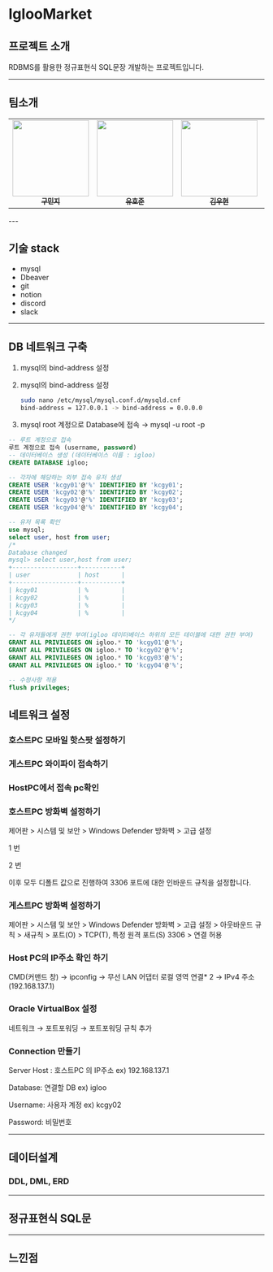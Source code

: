 # IglooMarket

## 프로젝트 소개
 RDBMS를 활용한 정규표현식 SQL문장 개발하는 프로젝트입니다.

---
## 팀소개
<table>
  <tbody>
    <tr>
      <td align="center">
         <a href="https://github.com/user0830">
          <img src="https://avatars.githubusercontent.com/u/82265395?v=4" width="150px;" alt=""/>
          <br /><sub><b> 구민지 </b></sub>
        </a>
        <br />
      </td>
      <td align="center">
          <a href="https://github.com/wns5120">
          <img src="https://avatars.githubusercontent.com/u/73707598?v=4" width="150px;" alt=""/>
          <br /><sub><b> 유호준 </b></sub>
        </a>
        <br />
      </td>
      <td align="center">
        <a href="https://github.com/woody6624">
          <img src="https://avatars.githubusercontent.com/u/103871252?v=4" width="150px;" alt=""/>
          <br /><sub><b> 김우현 </b></sub>
        </a>
        <br />
      </td>
      <td align="center">
        <a href="https://github.com/danidana2">
          <img src="https://avatars.githubusercontent.com/u/150885774?v=4" width="150px;" alt=""/>
          <br /><sub><b> 최다영 </b></sub>
        </a>
        <br />
      </td>
    </tr>
  </tbody>
</table>
---

## 기술 stack
- mysql
- Dbeaver
- git
- notion
- discord
- slack

---

## DB 네트워크 구축
1. mysql의 bind-address 설정
1. mysql의 bind-address 설정 
    
    ```bash
    sudo nano /etc/mysql/mysql.conf.d/mysqld.cnf
    bind-address = 127.0.0.1 -> bind-address = 0.0.0.0
    
    ```
    



2. mysql root 계정으로 Database에 접속 →  mysql -u root -p

```sql
-- 루트 계정으로 접속
루트 계정으로 접속 (username, password)
-- 데이터베이스 생성 (데이터베이스 이름 : igloo)
CREATE DATABASE igloo;

-- 각자에 해당하는 외부 접속 유저 생성
CREATE USER 'kcgy01'@'%' IDENTIFIED BY 'kcgy01';
CREATE USER 'kcgy02'@'%' IDENTIFIED BY 'kcgy02';
CREATE USER 'kcgy03'@'%' IDENTIFIED BY 'kcgy03';
CREATE USER 'kcgy04'@'%' IDENTIFIED BY 'kcgy04';

-- 유저 목록 확인
use mysql;
select user, host from user;
/*
Database changed
mysql> select user,host from user;
+------------------+-----------+
| user             | host      |
+------------------+-----------+
| kcgy01           | %         |
| kcgy02           | %         |
| kcgy03           | %         |
| kcgy04           | %         |
*/

-- 각 유저들에게 권한 부여(igloo 데이터베이스 하위의 모든 테이블에 대한 권한 부여)
GRANT ALL PRIVILEGES ON igloo.* TO 'kcgy01'@'%'; 
GRANT ALL PRIVILEGES ON igloo.* TO 'kcgy02'@'%'; 
GRANT ALL PRIVILEGES ON igloo.* TO 'kcgy03'@'%'; 
GRANT ALL PRIVILEGES ON igloo.* TO 'kcgy04'@'%'; 

-- 수정사항 적용
flush privileges;
```

## 네트워크 설정

### 호스트PC 모바일 핫스팟 설정하기



### 게스트PC 와이파이 접속하기



### HostPC에서 접속 pc확인



### 호스트PC 방화벽 설정하기

제어판 > 시스템 및 보안 > Windows Defender 방화벽 > 고급 설정 

1  번



2  번



이후 모두 디폴트 값으로 진행하여 3306 포트에 대한 인바운드 규칙을 설정합니다.

### 게스트PC 방화벽 설정하기

제어판 > 시스템 및 보안 > Windows Defender 방화벽 > 고급 설정 > 아웃바운드 규칙 > 새규칙 > 포트(O) > TCP(T), 특정 원격 포트(S) 3306 > 연결 허용



### Host PC의 IP주소 확인 하기

CMD(커맨드 창) → ipconfig → 무선 LAN 어댑터 로컬 영역 연결* 2 → IPv4 주소(192.168.137.1)

### Oracle VirtualBox 설정

네트워크 → 포트포워딩 → 포트포워딩 규칙 추가



### Connection 만들기


Server Host : 호스트PC 의 IP주소  ex) 192.168.137.1

Database: 연결할 DB ex) igloo

Username: 사용자 계정 ex) kcgy02

Password: 비밀번호


---

## 데이터설계

### DDL, DML, ERD


---

## 정규표현식 SQL문

---

## 느낀점
